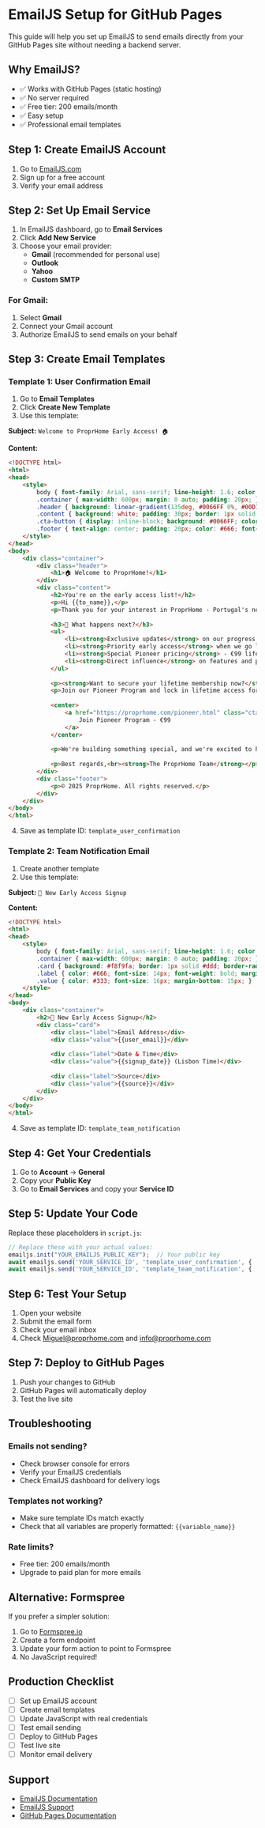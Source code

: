 # EmailJS Setup for GitHub Pages

This guide will help you set up EmailJS to send emails directly from your GitHub Pages site without needing a backend server.

## Why EmailJS?

- ✅ Works with GitHub Pages (static hosting)
- ✅ No server required
- ✅ Free tier: 200 emails/month
- ✅ Easy setup
- ✅ Professional email templates

## Step 1: Create EmailJS Account

1. Go to [EmailJS.com](https://www.emailjs.com/)
2. Sign up for a free account
3. Verify your email address

## Step 2: Set Up Email Service

1. In EmailJS dashboard, go to **Email Services**
2. Click **Add New Service**
3. Choose your email provider:
   - **Gmail** (recommended for personal use)
   - **Outlook** 
   - **Yahoo**
   - **Custom SMTP**

### For Gmail:
1. Select **Gmail**
2. Connect your Gmail account
3. Authorize EmailJS to send emails on your behalf

## Step 3: Create Email Templates

### Template 1: User Confirmation Email
1. Go to **Email Templates**
2. Click **Create New Template**
3. Use this template:

**Subject:** `Welcome to ProprHome Early Access! 🏠`

**Content:**
```html
<!DOCTYPE html>
<html>
<head>
    <style>
        body { font-family: Arial, sans-serif; line-height: 1.6; color: #333; }
        .container { max-width: 600px; margin: 0 auto; padding: 20px; }
        .header { background: linear-gradient(135deg, #0066FF 0%, #00D188 100%); color: white; padding: 30px; text-align: center; border-radius: 8px 8px 0 0; }
        .content { background: white; padding: 30px; border: 1px solid #ddd; border-top: none; }
        .cta-button { display: inline-block; background: #0066FF; color: white; padding: 12px 24px; text-decoration: none; border-radius: 6px; margin: 20px 0; }
        .footer { text-align: center; padding: 20px; color: #666; font-size: 14px; }
    </style>
</head>
<body>
    <div class="container">
        <div class="header">
            <h1>🏠 Welcome to ProprHome!</h1>
        </div>
        <div class="content">
            <h2>You're on the early access list!</h2>
            <p>Hi {{to_name}},</p>
            <p>Thank you for your interest in ProprHome - Portugal's next-generation real estate platform where agents, agencies, and clients win together.</p>
            
            <h3>🎯 What happens next?</h3>
            <ul>
                <li><strong>Exclusive updates</strong> on our progress and launch timeline</li>
                <li><strong>Priority early access</strong> when we go live</li>
                <li><strong>Special Pioneer pricing</strong> - €99 lifetime access (normally €59/month)</li>
                <li><strong>Direct influence</strong> on features and product development</li>
            </ul>
            
            <p><strong>Want to secure your lifetime membership now?</strong></p>
            <p>Join our Pioneer Program and lock in lifetime access for just €99:</p>
            
            <center>
                <a href="https://proprhome.com/pioneer.html" class="cta-button">
                    Join Pioneer Program - €99
                </a>
            </center>
            
            <p>We're building something special, and we're excited to have you with us from the beginning.</p>
            
            <p>Best regards,<br><strong>The ProprHome Team</strong></p>
        </div>
        <div class="footer">
            <p>© 2025 ProprHome. All rights reserved.</p>
        </div>
    </div>
</body>
</html>
```

4. Save as template ID: `template_user_confirmation`

### Template 2: Team Notification Email
1. Create another template
2. Use this template:

**Subject:** `🎉 New Early Access Signup`

**Content:**
```html
<!DOCTYPE html>
<html>
<head>
    <style>
        body { font-family: Arial, sans-serif; line-height: 1.6; color: #333; }
        .container { max-width: 600px; margin: 0 auto; padding: 20px; }
        .card { background: #f8f9fa; border: 1px solid #ddd; border-radius: 8px; padding: 20px; margin: 20px 0; }
        .label { color: #666; font-size: 14px; font-weight: bold; margin-bottom: 5px; }
        .value { color: #333; font-size: 16px; margin-bottom: 15px; }
    </style>
</head>
<body>
    <div class="container">
        <h2>🎉 New Early Access Signup</h2>
        <div class="card">
            <div class="label">Email Address</div>
            <div class="value">{{user_email}}</div>
            
            <div class="label">Date & Time</div>
            <div class="value">{{signup_date}} (Lisbon Time)</div>
            
            <div class="label">Source</div>
            <div class="value">{{source}}</div>
        </div>
    </div>
</body>
</html>
```

4. Save as template ID: `template_team_notification`

## Step 4: Get Your Credentials

1. Go to **Account** → **General**
2. Copy your **Public Key**
3. Go to **Email Services** and copy your **Service ID**

## Step 5: Update Your Code

Replace these placeholders in `script.js`:

```javascript
// Replace these with your actual values:
emailjs.init("YOUR_EMAILJS_PUBLIC_KEY");  // Your public key
await emailjs.send('YOUR_SERVICE_ID', 'template_user_confirmation', { ... });
await emailjs.send('YOUR_SERVICE_ID', 'template_team_notification', { ... });
```

## Step 6: Test Your Setup

1. Open your website
2. Submit the email form
3. Check your email inbox
4. Check Miguel@proprhome.com and info@proprhome.com

## Step 7: Deploy to GitHub Pages

1. Push your changes to GitHub
2. GitHub Pages will automatically deploy
3. Test the live site

## Troubleshooting

### Emails not sending?
- Check browser console for errors
- Verify your EmailJS credentials
- Check EmailJS dashboard for delivery logs

### Templates not working?
- Make sure template IDs match exactly
- Check that all variables are properly formatted: `{{variable_name}}`

### Rate limits?
- Free tier: 200 emails/month
- Upgrade to paid plan for more emails

## Alternative: Formspree

If you prefer a simpler solution:

1. Go to [Formspree.io](https://formspree.io/)
2. Create a form endpoint
3. Update your form action to point to Formspree
4. No JavaScript required!

## Production Checklist

- [ ] Set up EmailJS account
- [ ] Create email templates
- [ ] Update JavaScript with real credentials
- [ ] Test email sending
- [ ] Deploy to GitHub Pages
- [ ] Test live site
- [ ] Monitor email delivery

## Support

- [EmailJS Documentation](https://www.emailjs.com/docs/)
- [EmailJS Support](https://www.emailjs.com/support/)
- [GitHub Pages Documentation](https://docs.github.com/en/pages)
